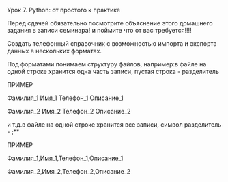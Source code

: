 Урок 7. Python: от простого к практике

Перед сдачей обязательно посмотрите объяснение этого домашнего задания в записи семинара! и поймите что от вас требуется!!!!

Создать телефонный справочник с возможностью импорта и экспорта данных в нескольких форматах.

Под форматами понимаем структуру файлов, например:в файле на одной строке хранится одна часть записи, пустая строка - разделитель

ПРИМЕР

Фамилия_1
Имя_1
Телефон_1
Описание_1

Фамилия_2
Имя_2
Телефон_2
Описание_2

и т.д.в файле на одной строке хранится все записи, символ разделитель - ;**

ПРИМЕР

Фамилия_1,Имя_1,Телефон_1,Описание_1

Фамилия_2,Имя_2,Телефон_2,Описание_2

